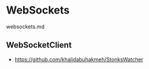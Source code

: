 # WebSockets

websockets.md

## WebSocketClient

*   https://github.com/khalidabuhakmeh/StonksWatcher

